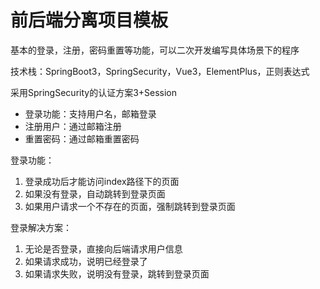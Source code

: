 # 前后端分离项目模板

基本的登录，注册，密码重置等功能，可以二次开发编写具体场景下的程序

技术栈：SpringBoot3，SpringSecurity，Vue3，ElementPlus，正则表达式

采用SpringSecurity的认证方案3+Session

* 登录功能：支持用户名，邮箱登录
* 注册用户：通过邮箱注册
* 重置密码：通过邮箱重置密码

登录功能：
1. 登录成功后才能访问index路径下的页面
2. 如果没有登录，自动跳转到登录页面
3. 如果用户请求一个不存在的页面，强制跳转到登录页面

登录解决方案：
1. 无论是否登录，直接向后端请求用户信息
2. 如果请求成功，说明已经登录了
3. 如果请求失败，说明没有登录，跳转到登录页面